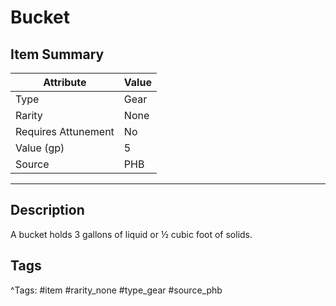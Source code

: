 # Bucket

## Item Summary

| Attribute            | Value                        |
|----------------------|------------------------------|
| Type                 | Gear |
| Rarity               | None             |
| Requires Attunement  | No                |
| Value (gp)           | 5    |
| Source               | PHB |

---

## Description

A bucket holds 3 gallons of liquid or ½ cubic foot of solids.

## Tags

^Tags: #item #rarity_none #type_gear #source_phb